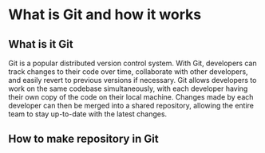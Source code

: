 # What is Git and how it works

## What is it Git 

Git is a popular distributed version control system. With Git, developers can track changes to their code over time, collaborate with other developers, and easily revert to previous versions if necessary. Git allows developers to work on the same codebase simultaneously, with each developer having their own copy of the code on their local machine. Changes made by each developer can then be merged into a shared repository, allowing the entire team to stay up-to-date with the latest changes.

## How to make repository in Git








